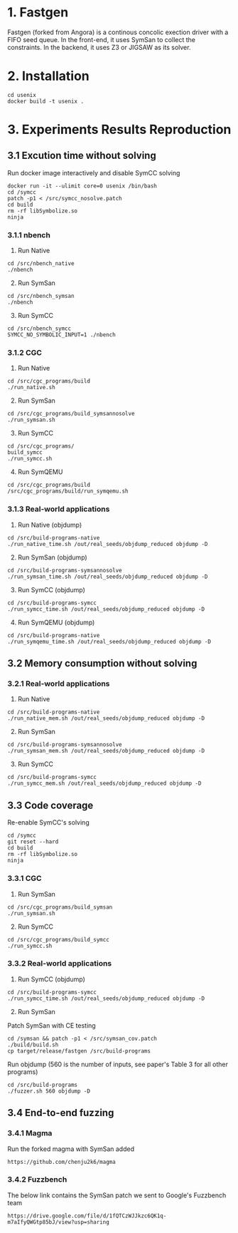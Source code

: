 # 1. Fastgen

Fastgen (forked from Angora) is a continous concolic exection driver with a FIFO seed queue. In the front-end, it uses SymSan to collect the constraints. In the backend, it uses Z3 or JIGSAW as its solver.

# 2. Installation

```
cd usenix
docker build -t usenix .
```

# 3. Experiments Results Reproduction


## 3.1 Excution time without solving 

Run docker image interactively and disable SymCC solving

```
docker run -it --ulimit core=0 usenix /bin/bash
cd /symcc
patch -p1 < /src/symcc_nosolve.patch
cd build
rm -rf libSymbolize.so
ninja
```


### 3.1.1 nbench

1. Run Native

```
cd /src/nbench_native
./nbench
```

2. Run SymSan

```
cd /src/nbench_symsan
./nbench
```

3. Run SymCC

```
cd /src/nbench_symcc
SYMCC_NO_SYMBOLIC_INPUT=1 ./nbench
```

### 3.1.2 CGC

1. Run Native

```
cd /src/cgc_programs/build
./run_native.sh
```

2. Run SymSan

```
cd /src/cgc_programs/build_symsannosolve
./run_symsan.sh
```

3. Run SymCC

```
cd /src/cgc_programs/
build_symcc
./run_symcc.sh
```

4. Run SymQEMU

```
cd /src/cgc_programs/build
/src/cgc_programs/build/run_symqemu.sh
```

### 3.1.3 Real-world applications

1. Run Native (objdump)

```
cd /src/build-programs-native
./run_native_time.sh /out/real_seeds/objdump_reduced objdump -D
```

2. Run SymSan (objdump)

```
cd /src/build-programs-symsannosolve
./run_symsan_time.sh /out/real_seeds/objdump_reduced objdump -D
```

3. Run SymCC (objdump)

```
cd /src/build-programs-symcc
./run_symcc_time.sh /out/real_seeds/objdump_reduced objdump -D
```

4. Run SymQEMU (objdump)

```
cd /src/build-programs-native
./run_symqemu_time.sh /out/real_seeds/objdump_reduced objdump -D
```

## 3.2 Memory consumption without solving

### 3.2.1 Real-world applications

1. Run Native

```
cd /src/build-programs-native
./run_native_mem.sh /out/real_seeds/objdump_reduced objdump -D
```

2. Run SymSan

```
cd /src/build-programs-symsannosolve
./run_symsan_mem.sh /out/real_seeds/objdump_reduced objdump -D
```

3. Run SymCC

```
cd /src/build-programs-symcc
./run_symcc_mem.sh /out/real_seeds/objdump_reduced objdump -D
```

## 3.3 Code coverage

Re-enable SymCC's solving

```
cd /symcc
git reset --hard
cd build
rm -rf libSymbolize.so
ninja
```

### 3.3.1 CGC

1. Run SymSan

```
cd /src/cgc_programs/build_symsan
./run_symsan.sh
```

2. Run SymCC

```
cd /src/cgc_programs/build_symcc
./run_symcc.sh
```

### 3.3.2 Real-world applications

1. Run SymCC (objdump)

```
cd /src/build-programs-symcc
./run_symcc_time.sh /out/real_seeds/objdump_reduced objdump -D
```

2. Run SymSan

Patch SymSan with CE testing

```
cd /symsan && patch -p1 < /src/symsan_cov.patch
./build/build.sh
cp target/release/fastgen /src/build-programs
```

Run objdump (560 is the number of inputs, see paper's Table 3 for all other programs)

```
cd /src/build-programs
./fuzzer.sh 560 objdump -D
```



## 3.4 End-to-end fuzzing

### 3.4.1 Magma

Run the forked magma with SymSan added

```
https://github.com/chenju2k6/magma
```

### 3.4.2 Fuzzbench

The below link contains the SymSan patch we sent to Google's Fuzzbench team

```
https://drive.google.com/file/d/1fQTCzWJJkzc6QK1q-m7aIfyQWGtp85bJ/view?usp=sharing
```
